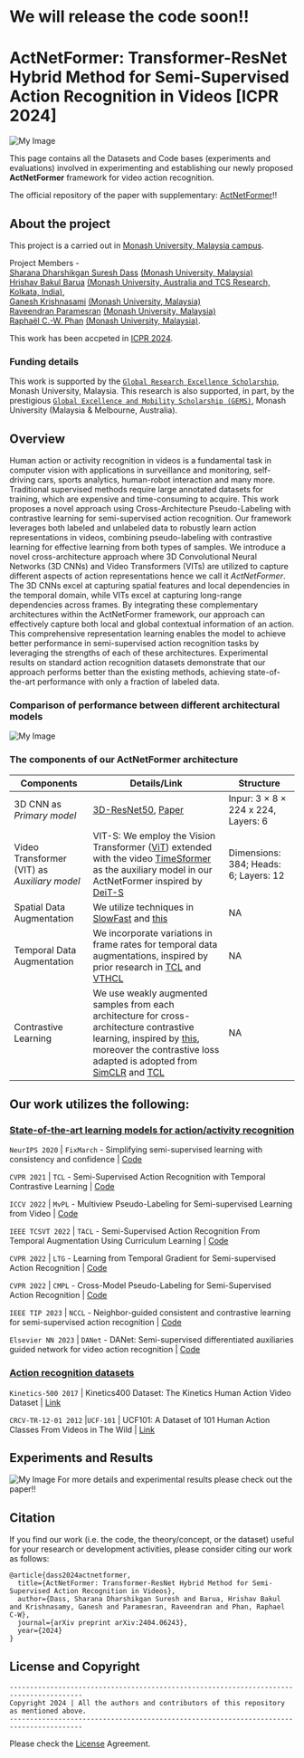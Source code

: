 # We will release the code soon!! #

# ActNetFormer: Transformer-ResNet Hybrid Method for Semi-Supervised Action Recognition in Videos [ICPR 2024]

![My Image](assets/ICPR-24.png)

This page contains all the Datasets and Code bases (experiments and evaluations) involved in experimenting and establishing our newly proposed **ActNetFormer** framework for video action recognition.

The official repository of the paper with supplementary: [ActNetFormer](https://arxiv.org/abs/2404.06243)!!

## About the project

This project is a carried out in [Monash University, Malaysia campus](https://www.monash.edu.my/).

Project Members -                                                                                                                                                                                                                                                                      
[Sharana Dharshikgan Suresh Dass](https://www.linkedin.com/in/sharana-dharshikgan-suresh-dass-361167191/?originalSubdomain=my) [(Monash University, Malaysia)](https://www.monash.edu.my/)                                                                                             
[Hrishav Bakul Barua](https://www.researchgate.net/profile/Hrishav-Barua)  [(Monash University, Australia and TCS Research, Kolkata, India)](https://www.tcs.com/what-we-do/research),                                                                                                         
[Ganesh Krishnasami](https://research.monash.edu/en/persons/ganesh-krishnasamy) [(Monash University, Malaysia)](https://www.monash.edu.my/)                                                                                                                                         
[Raveendran Paramesran](https://scholar.google.com.my/citations?user=NIbyoq0AAAAJ&hl=en) [(Monash University, Malaysia)](https://www.monash.edu.my/)                                                                                                                                   
[Raphaël C.-W. Phan](https://scholar.google.com/citations?user=wR84XY1kACcC&hl=en) [(Monash University, Malaysia)](https://www.monash.edu.my/).   

This work has been accpeted in [ICPR 2024](https://icpr2024.org/).


### Funding details
This work is supported by the [`Global Research Excellence Scholarship`](https://www.monash.edu.my/student-services/financial-assistance/postgraduate-scholarships/merit-scholarships), Monash University, Malaysia. This research is also supported, in part, by the prestigious [`Global Excellence and Mobility Scholarship (GEMS)`](https://www.monash.edu.my/research/support-and-scholarships/gems-scholarship), Monash University (Malaysia & Melbourne, Australia).

## Overview
Human action or activity recognition in videos is a fundamental task in computer vision with applications in surveillance and monitoring, self-driving cars, sports analytics, human-robot interaction and many more. Traditional supervised methods require large annotated datasets for training, which are expensive and time-consuming to acquire. This work proposes a novel approach using Cross-Architecture Pseudo-Labeling with contrastive learning for semi-supervised action recognition. Our framework leverages both labeled and unlabeled data to robustly learn action representations in videos, combining pseudo-labeling with contrastive learning for effective learning from both types of samples. We introduce a novel cross-architecture approach where 3D Convolutional Neural Networks (3D CNNs) and Video Transformers (VITs) are utilized to capture different aspects of action representations hence we call it *ActNetFormer*. The 3D CNNs excel at capturing spatial features and local dependencies in the temporal domain, while VITs excel at capturing long-range dependencies across frames. By integrating these complementary architectures within the ActNetFormer framework, our approach can effectively capture both local and global contextual information of an action. This comprehensive representation learning enables the model to achieve better performance in semi-supervised action recognition tasks by leveraging the strengths of each of these architectures. Experimental results on standard action recognition datasets demonstrate that our approach performs better than the existing methods, achieving state-of-the-art performance with only a fraction of labeled data.

### Comparison of performance between different architectural models

![My Image](assets/compare.png)

### The components of our ActNetFormer architecture

| Components       |    Details/Link     | Structure | 
| ------------- | ------------- | ------------- |
| 3D CNN as *Primary model* | [3D-ResNet50](https://github.com/kenshohara/3D-ResNets-PyTorch), [Paper](https://ieeexplore.ieee.org/document/9008780) | Inpur: 3 × 8 × 224 x 224, Layers: 6 |
| Video Transformer (VIT) as *Auxiliary model* | VIT-S: We employ the Vision Transformer ([ViT](https://paperswithcode.com/paper/an-image-is-worth-16x16-words-transformers-1)) extended with the video [TimeSformer](https://github.com/facebookresearch/TimeSformer) as the auxiliary model in our ActNetFormer inspired by [DeiT-S](https://paperswithcode.com/paper/training-data-efficient-image-transformers)| Dimensions: 384; Heads: 6; Layers: 12 | 
| Spatial Data Augmentation| We utilize techniques in [SlowFast](https://github.com/facebookresearch/SlowFast) and [this](https://github.com/facebookresearch/video-nonlocal-net)| NA |
| Temporal Data Augmentation| We incorporate variations in frame rates for temporal data augmentations, inspired by prior research in [TCL](https://github.com/CVIR/TCL) and [VTHCL](https://github.com/decisionforce/VTHCL) | NA |
| Contrastive Learning| We use weakly augmented samples from each architecture for cross-architecture contrastive learning, inspired by [this](https://github.com/lambert-x/video-semisup), moreover the contrastive loss adapted is adopted from [SimCLR](https://github.com/google-research/simclr) and [TCL](https://cvir.github.io/TCL/)| NA |



## Our work utilizes the following:


### <ins>State-of-the-art learning models for action/activity recognition</ins>

`NeurIPS 2020` | `FixMarch` - Simplifying semi-supervised learning with consistency and confidence | [Code](https://github.com/google-research/fixmatch)

`CVPR 2021` | `TCL` - Semi-Supervised Action Recognition with Temporal Contrastive Learning | [Code](https://github.com/CVIR/TCL)

`ICCV 2022` | `MvPL` - Multiview Pseudo-Labeling for Semi-supervised Learning from Video | [Code](https://openaccess.thecvf.com/content/ICCV2021/papers/Xiong_Multiview_Pseudo-Labeling_for_Semi-Supervised_Learning_From_Video_ICCV_2021_paper.pdf)

`IEEE TCSVT 2022` | `TACL` - Semi-Supervised Action Recognition From Temporal Augmentation Using Curriculum Learning | [Code](https://ieeexplore.ieee.org/document/9904603)

`CVPR 2022` | `LTG` - Learning from Temporal Gradient for Semi-supervised Action Recognition | [Code](https://github.com/lambert-x/video-semisup)

`CVPR 2022` | `CMPL` - Cross-Model Pseudo-Labeling for Semi-Supervised Action Recognition | [Code](https://justimyhxu.github.io/projects/cmpl/)

`IEEE TIP 2023` | `NCCL` - Neighbor-guided consistent and contrastive learning for semi-supervised action recognition | [Code](https://ieeexplore.ieee.org/document/10100655)

`Elsevier NN 2023` | `DANet` - DANet: Semi-supervised differentiated auxiliaries guided network for video action recognition | [Code](https://linkinghub.elsevier.com/retrieve/pii/S0893608022004506)

### <ins>Action recognition datasets</ins>

 `Kinetics-500 2017` | Kinetics400 Dataset: The Kinetics Human Action Video Dataset | [Link](https://github.com/cvdfoundation/kinetics-dataset)

`CRCV-TR-12-01 2012` |`UCF-101` | UCF101: A Dataset of 101 Human Action Classes From Videos in The Wild | [Link](https://www.crcv.ucf.edu/data/UCF101.php) 

## Experiments and Results

![My Image](assets/results.png)
For more details and experimental results please check out the paper!!

##  Citation 

If you find our work (i.e. the code, the theory/concept, or the dataset) useful for your research or development activities, please consider citing our work as follows:

~~~
@article{dass2024actnetformer,
  title={ActNetFormer: Transformer-ResNet Hybrid Method for Semi-Supervised Action Recognition in Videos},
  author={Dass, Sharana Dharshikgan Suresh and Barua, Hrishav Bakul and Krishnasamy, Ganesh and Paramesran, Raveendran and Phan, Raphael C-W},
  journal={arXiv preprint arXiv:2404.06243},
  year={2024}
}
~~~


## License and Copyright


~~~
----------------------------------------------------------------------------------------
Copyright 2024 | All the authors and contributors of this repository as mentioned above.
----------------------------------------------------------------------------------------

~~~

Please check the [License](LICENSE) Agreement.
